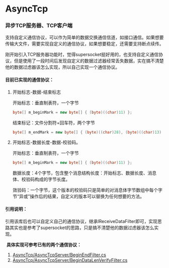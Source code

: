 # AsyncTcp
### 异步TCP服务器、TCP客户端

​	支持自定义通信协议，可以作为简单的数据交换通信信道，如接口通信。如果想要传输大文件，需要实现自定义的通信协议，如果想要稳定，还需要支持断点续传。

​	刚开始引入TCP服务器功能时，觉得supersocket挺好用的，也支持自定义通信协议，但是使用了一段时间后发现自定义的数据过滤器经常丢失数据，实在搞不清楚他的数据过虑器该怎么实现，所以自己实现一个通信协议。



#### 目前已实现的通信协议：

1. 开始标志-数据-结束标志

   开始标志：垂直制表符，一个字节

   ```c#
   byte[] m_beginMark = new byte[] { (byte)((char)11) };
   ```

   结束标记：文件分割符+回车符，两个字节

   ```c#
   byte[] m_endMark = new byte[] { (byte)((char)28), (byte)((char)13) };
   ```

   

2. 开始标志-数据长度-数据-校验码。

   开始标志：垂直制表符，一个字节

   ```c#
   byte[] m_beginMark = new byte[] { (byte)((char)11) };
   ```

   数据长度：4个字节，包含整个消息结构长度：开始标志、数据长度、消息体、校验码构成的字节长度。

   效验码：一个字节，这个版本的校验码只是简单的对消息体字节数组中每个字节“异或”操作后的结果，自定义的版本可以替换为任何想要的方法。

   

#### 引用说明：

​	引用该库后也可以自定义自己的通信协议，继承IReceiveDataFilter即可，实现思路其实也是参考了supersocket的思路，只是搞不清楚他的数据过虑器该怎么实现。

​	**具体实现可参考已有的两个通信协议：**

1. [AsyncTcp/AsyncTcpServer/BeginEndFilter.cs](https://github.com/huangjunjiegdmc/AsyncTcp/blob/master/AsyncTcp/BeginEndFilter.cs)
2. [AsyncTcp/AsyncTcpServer/BeginDataLenVerifyFilter.cs](https://github.com/huangjunjiegdmc/AsyncTcp/blob/master/AsyncTcp/BeginDataLenVerifyFilter.cs)